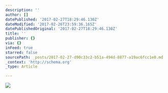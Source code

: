 ```yaml
---
description: ''
author: []
datePublished: '2017-02-27T18:29:46.130Z'
dateModified: '2017-02-26T23:59:36.165Z'
datePublishedOriginal: '2017-02-27T18:29:46.130Z'
title: ''
publisher: {}
via: {}
inFeed: true
starred: false
sourcePath: _posts/2017-02-27-d90c33c2-b51a-494d-8877-a19ac6fcc1e0.md
_context: 'http://schema.org'
_type: Article

---
```

![](https://the-grid-user-content.s3-us-west-2.amazonaws.com/34bc31b4-1854-44f4-9152-141e76b6d876.jpg)